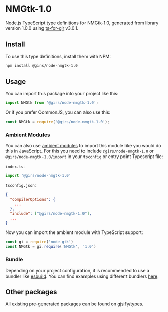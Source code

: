 
# NMGtk-1.0

Node.js TypeScript type definitions for NMGtk-1.0, generated from library version 1.0.0 using [ts-for-gir](https://github.com/gjsify/ts-for-gir) v3.0.1.


## Install

To use this type definitions, install them with NPM:
```bash
npm install @girs/node-nmgtk-1.0
```

## Usage

You can import this package into your project like this:
```ts
import NMGtk from '@girs/node-nmgtk-1.0';
```

Or if you prefer CommonJS, you can also use this:
```ts
const NMGtk = require('@girs/node-nmgtk-1.0');
```

### Ambient Modules

You can also use [ambient modules](https://github.com/gjsify/ts-for-gir/tree/main/packages/cli#ambient-modules) to import this module like you would do this in JavaScript.
For this you need to include `@girs/node-nmgtk-1.0` or `@girs/node-nmgtk-1.0/import` in your `tsconfig` or entry point Typescript file:

`index.ts`:
```ts
import '@girs/node-nmgtk-1.0'
```

`tsconfig.json`:
```json
{
  "compilerOptions": {
    ...
  },
  "include": ["@girs/node-nmgtk-1.0"],
  ...
}
```

Now you can import the ambient module with TypeScript support: 

```ts
const gi = require('node-gtk')
const NMGtk = gi.require('NMGtk', '1.0')
```


### Bundle

Depending on your project configuration, it is recommended to use a bundler like [esbuild](https://esbuild.github.io/). You can find examples using different bundlers [here](https://github.com/gjsify/ts-for-gir/tree/main/examples).

## Other packages

All existing pre-generated packages can be found on [gjsify/types](https://github.com/gjsify/types).

